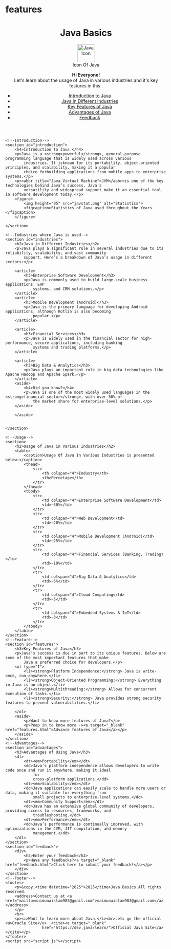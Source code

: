 # features
<!DOCTYPE html>
<html lang="en">

<head>
    <meta charset="UTF-8">
    <meta name="viewport" content="width=device-width, initial-scale=1.0">
    <meta name="description" content="">
    <title>Java Basics</title>
    <link rel="stylesheet" href="style.css">
</head>

<body>
    <!--Header-->
    <header>
        <h1>Java Basics</h1>
        <figure>
            <img height="55" src="javicon.png" alt="Java Icon">
            <figcaption>Icon Of Java </figcaption>
        </figure>
        <p><strong>Hi Everyone!</strong>
            <br>
            Let's learn about the usage of Java in various industries and it's key festures in this .
        </p>
        <nav>
            <ul type="square">
                <li><a href="#introduction">Introduction to Java</a></li>
                <li><a href="#industries">Java in Different Industries</a></li>
                <li><a href="#features">Key Features of Java</a></li>
                <li><a href="#advantages">Advantages of Java</a></li>
                <li><a href="#feedback">Feedback</a></li>
            </ul>
        </nav>
    </header>

    <!--Introduction-->
    <section id="introduction">
        <h4>Introduction to Java </h4>
        <p>Java is a <strong>powerful</strong>, general-purpose programming language that is widely used across various
            industries. It isknown for its portability, object-oriented principles, and scalability, making it a popular
            choice forbuilding applications from mobile apps to enterprise systems.</p>
        <p><abbr title="Java Virtual Machine">JVM</abbr>is one of the key technologies behind Java’s success. Java's
            versatility and widespread support make it an essential tool in software development today.</p>
        <figure>
            <img height="95" src="javstat.png" alt="Statistics">
            <figcaption>Statistics of Java used throughout the Years </figcaption>
        </figure>

    </section>

    <!--Industries where Java is used-->
    <section id="industries">
        <h2>Java in Different Industries</h2>
        <p>Java plays a significant role in several industries due to its reliability, scalability, and vast community
            support. Here’s a breakdown of Java’s usage in different sectors:</p>

        <article>
            <h3>Enterprise Software Development</h3>
            <p>Java is commonly used to build large-scale business applications, ERP
                systems, and CRM solutions.</p>
        </article>
        <article>
            <h3>Mobile Development (Android)</h3>
            <p>Java is the primary language for developing Android applications, although Kotlin is also becoming
                popular.</p>
        </article>

        <article>
            <h3>Financial Services</h3>
            <p>Java is widely used in the financial sector for high-performance, secure applications, including banking
                systems and trading platforms.</p>
        </article>

        <article>
            <h3>Big Data & Analytics</h3>
            <p>Java plays an important role in big data technologies like Apache Hadoop and Apache Spark.</p>
        </article>
        <aside>
            <h4>Did you know?</h4>
            <p>Java is one of the most widely used languages in the <strong>financial sector</strong>, with over 50% of
                the market share for enterprise-level solutions.</p>
        </aside>

        </aside>


    </section>

    <!--Usage-->
    <section>
        <h2>Usage of Java in Various Industries</h2>
        <table>
            <caption>Usage Of Java In Various Industries is presented below:</caption>
            <thead>
                <tr>
                    <th colspan="4">Industry</th>
                    <th>Percetage</th>
                </tr>
            </thead>
            <tbody>
                <tr>
                    <td colspan="4">Enterprise Software Development</td>
                    <td>~30%</td>
                </tr>
                <tr>
                    <td colspan="4">Web Development</td>
                    <td>~20%</td>
                </tr>
                <tr>
                    <td colspan="4">Mobile Development (Android)</td>
                    <td>~25%</td>
                </tr>
                <tr>
                    <td colspan="4">Financial Services (Banking, Trading)</td>
                    <td>~10%</td>
                </tr>
                <tr>
                    <td colspan="4">Big Data & Analytics</td>
                    <td>~5%</td>
                </tr>
                <tr>
                    <td colspan="4">Cloud Computing</td>
                    <td>~5</td>
                </tr>
                <tr>
                    <td colspan="4">Embedded Systems & IoT</td>
                    <td>~3</td>
                </tr>
            </tbody>
        </table>
    </section>
    <!--Feature-->
    <section id="features">
        <h3>Key Features of Java</h3>
        <p>Java’s success is due in part to its unique features. Below are some of the most important features that make
            Java a preferred choice for developers.</p>
        <ol type="I">
            <li><strong>Platform Independence:</strong> Java is write-once, run-anywhere.</li>
            <li><strong>Object-Oriented Programming:</strong> Everything in Java is an object.</li>
            <li><strong>Multithreading:</strong> Allows for concurrent execution of tasks.</li>
            <li><strong>Security:</strong> Java provides strong security features to prevent vulnerabilities.</li>

        </ol>
        <aside>
            <p>Want to know more features of Java?</p>
            <p>Peep in to know more -><a target="_blank" href="features.html">Advance features of Java</a></p>
        </aside>
    </section>
    <!--Advantages-->
    <section id="advantages">
        <h3>Advantages of Using Java</h3>
        <dl>
            <dt><em>Portability</em></dt>
            <dd>Java’s platform independence allows developers to write code once and run it anywhere, making it ideal
                for
                cross-platform applications.</dd>
            <dt><em>Scalability</em></dt>
            <dd>Java applications can easily scale to handle more users or data, making it suitable for everything from
                small projects to enterprise-level systems.</dd>
            <dt><em>Community Support</em></dt>
            <dd>Java has an extensive global community of developers, providing access to resources, frameworks, and
                troubleshooting.</dd>
            <dt><em>Performance</em></dt>
            <dd>Java’s performance is continually improved, with optimizations in the JVM, JIT compilation, and memory
                management.</dd>
        </dl>
    </section>
    <section id="feedback">
        <div>
            <h2>Enter your feedback</h2>
            <p>Have any feedbacks?<a target="_blank" href="feedback.html">Click here to submit your feedback!</a></p>
        </div>
    </section>
    <!--Footer-->
    <footer>
        <p>&copy;<time datetime="2025">2025</time>Java Basics.All rights reserved.
        <address>Contact us at <a href="mailto=maimunaislam983@gmail.com">maimunaislam983@gmail.com</a></address>
        </p>
        <hr>
        <p><i>Want to learn more about Java.</i><br>Lets go the official <u>Oracle Site</u>  <cite><a target="_blank"
                    href="https://dev.java/learn/">Official Java Site</a></cite></p>
    </footer>
    <script src="script.js"></script>
</body>

</html>

